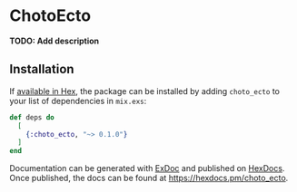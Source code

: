 # ChotoEcto

**TODO: Add description**

## Installation

If [available in Hex](https://hex.pm/docs/publish), the package can be installed
by adding `choto_ecto` to your list of dependencies in `mix.exs`:

```elixir
def deps do
  [
    {:choto_ecto, "~> 0.1.0"}
  ]
end
```

Documentation can be generated with [ExDoc](https://github.com/elixir-lang/ex_doc)
and published on [HexDocs](https://hexdocs.pm). Once published, the docs can
be found at <https://hexdocs.pm/choto_ecto>.

